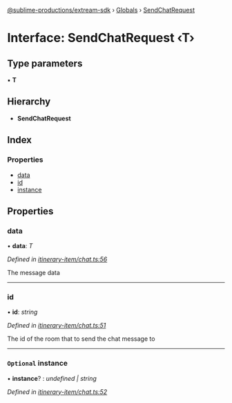[@sublime-productions/extream-sdk](../README.md) › [Globals](../globals.md) › [SendChatRequest](sendchatrequest.md)

# Interface: SendChatRequest ‹**T**›

## Type parameters

▪ **T**

## Hierarchy

* **SendChatRequest**

## Index

### Properties

* [data](sendchatrequest.md#data)
* [id](sendchatrequest.md#id)
* [instance](sendchatrequest.md#optional-instance)

## Properties

###  data

• **data**: *T*

*Defined in [itinerary-item/chat.ts:56](https://github.com/Extream-SaaS/ex-sdk/blob/5d4ea6b/src/itinerary-item/chat.ts#L56)*

The message data

___

###  id

• **id**: *string*

*Defined in [itinerary-item/chat.ts:51](https://github.com/Extream-SaaS/ex-sdk/blob/5d4ea6b/src/itinerary-item/chat.ts#L51)*

The id of the room that to send the chat message to

___

### `Optional` instance

• **instance**? : *undefined | string*

*Defined in [itinerary-item/chat.ts:52](https://github.com/Extream-SaaS/ex-sdk/blob/5d4ea6b/src/itinerary-item/chat.ts#L52)*
